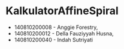 ﻿# KalkulatorAffineSpiral
- 140810200008 - Anggie Forestry,
- 140810200012 - Della Fauziyyah Husna,
- 140810200040 - Indah Sutriyati
